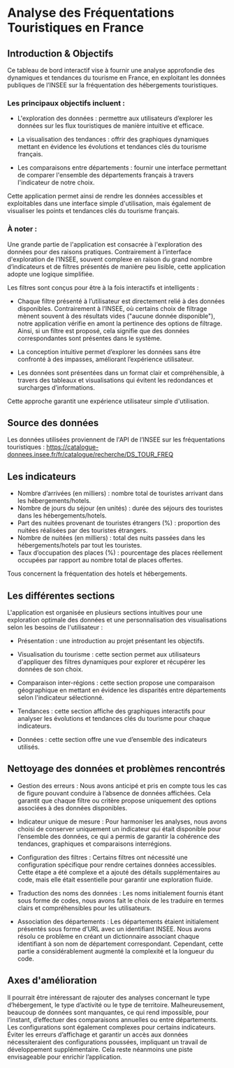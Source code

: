# Analyse des Fréquentations Touristiques en France

## Introduction & Objectifs
Ce tableau de bord interactif vise à fournir une analyse approfondie des dynamiques et tendances du tourisme en France, en exploitant les données publiques de l’INSEE sur la fréquentation des hébergements touristiques. 

### Les principaux objectifs incluent :

- L'exploration des données : permettre aux utilisateurs d’explorer les données sur les flux touristiques de manière intuitive et efficace. 

- La visualisation des tendances : offrir des graphiques dynamiques mettant en évidence les évolutions et tendances clés du tourisme français.

- Les comparaisons entre départements : fournir une interface permettant de comparer l'ensemble des départements français à travers l'indicateur de notre choix. 

Cette application permet ainsi de rendre les données accessibles et exploitables dans une interface simple d'utilisation, mais également de visualiser les points et tendances clés du tourisme français.

### À noter : 
Une grande partie de l'application est consacrée à l'exploration des données pour des raisons pratiques. Contrairement à l’interface d'exploration de l’INSEE, souvent complexe en raison du grand nombre d’indicateurs et de filtres présentés de manière peu lisible, cette application adopte une logique simplifiée.

Les filtres sont conçus pour être à la fois interactifs et intelligents :

- Chaque filtre présenté à l’utilisateur est directement relié à des données disponibles. Contrairement à l’INSEE, où certains choix de filtrage mènent souvent à des résultats vides ("aucune donnée disponible"), notre application vérifie en amont la pertinence des options de filtrage. Ainsi, si un filtre est proposé, cela signifie que des données correspondantes sont présentes dans le système.

- La conception intuitive permet d’explorer les données sans être confronté à des impasses, améliorant l’expérience utilisateur.

- Les données sont présentées dans un format clair et compréhensible, à travers des tableaux et visualisations qui évitent les redondances et surcharges d’informations.

Cette approche garantit une expérience utilisateur simple d'utilisation.

## Source des données
Les données utilisées proviennent de l'API de l’INSEE sur les fréquentations touristiques :
https://catalogue-donnees.insee.fr/fr/catalogue/recherche/DS_TOUR_FREQ

## Les indicateurs

- Nombre d’arrivées (en milliers) : nombre total de touristes arrivant dans les hébergements/hotels.
- Nombre de jours du séjour (en unités) : durée des séjours des touristes dans les hébergements/hotels.
- Part des nuitées provenant de touristes étrangers (%) : proportion des nuitées réalisées par des touristes étrangers.
- Nombre de nuitées (en milliers) : total des nuits passées dans les hébergements/hotels par tout les touristes.
- Taux d’occupation des places (%) : pourcentage des places réellement occupées par rapport au nombre total de places offertes.

Tous concernent la fréquentation des hotels et hébergements.

## Les différentes sections
L'application est organisée en plusieurs sections intuitives pour une exploration optimale des données et une personnalisation des visualisations selon les besoins de l'utilisateur :

- Présentation : une introduction au projet présentant les objectifs.

- Visualisation du tourisme : cette section permet aux utilisateurs d'appliquer des filtres dynamiques pour explorer et récupérer les données de son choix.
  
- Comparaison inter-régions : cette section propose une comparaison géographique en mettant en évidence les disparités entre départements selon l'indicateur sélectionné. 
  
- Tendances : cette section affiche des graphiques interactifs pour analyser les évolutions et tendances clés du tourisme pour chaque indicateurs.
  
- Données : cette section offre une vue d’ensemble des indicateurs utilisés.

## Nettoyage des données et problèmes rencontrés
- Gestion des erreurs : Nous avons anticipé et pris en compte tous les cas de figure pouvant conduire à l’absence de données affichées. Cela garantit que chaque filtre ou critère propose uniquement des options associées à des données disponibles.

- Indicateur unique de mesure : Pour harmoniser les analyses, nous avons choisi de conserver uniquement un indicateur qui était disponible pour l’ensemble des données, ce qui a permis de garantir la cohérence des tendances, graphiques et comparaisons interrégions.

- Configuration des filtres : Certains filtres ont nécessité une configuration spécifique pour rendre certaines données accessibles. Cette étape a été complexe et a ajouté des détails supplémentaires au code, mais elle était essentielle pour garantir une exploration fluide.

- Traduction des noms des données : Les noms initialement fournis étant sous forme de codes, nous avons fait le choix de les traduire en termes clairs et compréhensibles pour les utilisateurs.

- Association des départements : Les départements étaient initialement présentés sous forme d’URL avec un identifiant INSEE. Nous avons résolu ce problème en créant un dictionnaire associant chaque identifiant à son nom de département correspondant. Cependant, cette partie a considérablement augmenté la complexité et la longueur du code.

## Axes d'amélioration
Il pourrait être intéressant de rajouter des analyses concernant le type d’hébergement, le type d’activité ou le type de territoire. 
Malheureusement, beaucoup de données sont manquantes, ce qui rend impossible, pour l’instant, d’effectuer des comparaisons annuelles ou entre départements. 
Les configurations sont également complexes pour certains indicateurs. Éviter les erreurs d’affichage et garantir un accès aux données nécessiteraient des configurations poussées, impliquant un travail de développement supplémentaire. 
Cela reste néanmoins une piste envisageable pour enrichir l’application.
